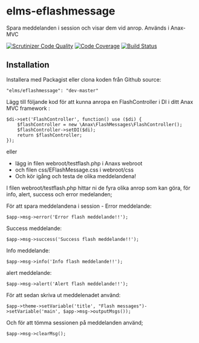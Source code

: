 # elms-eflashmessage

Spara meddelanden i session och visar dem vid anrop. Används i Anax-MVC

[![Scrutinizer Code Quality](https://scrutinizer-ci.com/g/Elmseld/elms-eflashmessage/badges/quality-score.png?b=kmom06)](https://scrutinizer-ci.com/g/Elmseld/elms-eflashmessage/?branch=kmom06)
[![Code Coverage](https://scrutinizer-ci.com/g/Elmseld/elms-eflashmessage/badges/coverage.png?b=kmom06)](https://scrutinizer-ci.com/g/Elmseld/elms-eflashmessage/?branch=kmom06)
[![Build Status](https://travis-ci.org/Elmseld/elms-eflashmessage.svg?branch=kmom06)](https://travis-ci.org/Elmseld/elms-eflashmessage)

## Installation

Installera med Packagist eller clona koden från Github source:
```
"elms/eflashmessage": "dev-master"
```

Lägg till följande kod för att kunna anropa en FlashController i DI i ditt Anax MVC framework :
```
$di->set('FlashController', function() use ($di) {
    $flashController = new \Anax\FlashMessages\FlashController();
    $flashController->setDI($di);
    return $flashController;
});
```
eller 
* lägg in filen webroot/testflash.php i Anaxs webroot 
* och filen css/EFlashMessage.css i webroot/css
* Och kör igång och testa de olika meddelandena!

I filen webroot/testflash.php hittar ni de fyra olika anrop som kan göra, för info, alert, success och error medelanden;

För att spara meddelandena i session -
Error meddelande:
```
$app->msg->error('Error flash meddelande!!');
```
Success meddelande:
```
$app->msg->success('Success flash meddelande!!');
```
Info meddelande:
```
$app->msg->info('Info flash meddelande!!');
```
alert meddelande:
```
$app->msg->alert('Alert flash meddelande!!');
```

För att sedan skriva ut meddelenadet använd: 
```
$app->theme->setVariable('title', "Flash messages")->setVariable('main', $app->msg->outputMsgs());
```
Och för att tömma sessionen på meddelanden använd;
```
$app->msg->clearMsg();
```
